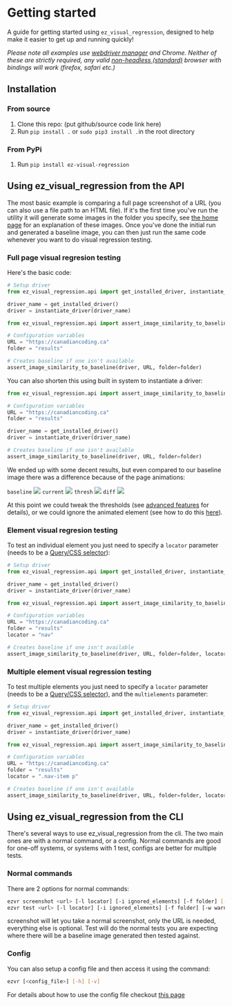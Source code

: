 # Getting started

A guide for getting started using `ez_visual_regression`, designed to help make it easier to get up and running quickly!

*Please note all examples use [webdriver manager](https://pypi.org/project/webdriver-manager/) and Chrome. Neither of these are strictly required, any valid [non-headless (standard)](https://en.wikipedia.org/wiki/Headless_browser#:~:text=A%20headless%20browser%20is%20a,interface%20or%20using%20network%20communication.) browser with bindings will work (firefox, safari etc.)*

## Installation

### From source

1. Clone this repo: (put github/source code link here)
2. Run ```pip install .``` or ```sudo pip3 install .```in the root directory

### From PyPi

1. Run ```pip install ez-visual-regression```

## Using ez_visual_regression from the API

The most basic example is comparing a full page screenshot of a URL (you can also use a file path to an HTML file). If it's the first time you've run the utility it will generate some images in the folder you specify, see [the home page](/) for an explanation of these images. Once you've done the initial run and generated a baseline image, you can then just run the same code whenever you want to do visual regression testing. 

### Full page visual regresion testing

Here's the basic code:

```python
# Setup driver
from ez_visual_regression.api import get_installed_driver, instantiate_driver

driver_name = get_installed_driver()
driver = instantiate_driver(driver_name)

from ez_visual_regression.api import assert_image_similarity_to_baseline

# Configuration variables
URL = "https://canadiancoding.ca"
folder = "results"

# Creates baseline if one isn't available
assert_image_similarity_to_baseline(driver, URL, folder=folder)
```

You can also shorten this using built in system to instantiate a driver:

```python
from ez_visual_regression.api import assert_image_similarity_to_baseline, get_installed_driver, instantiate_driver

# Configuration variables
URL = "https://canadiancoding.ca"
folder = "results"

driver_name = get_installed_driver()
driver = instantiate_driver(driver_name)

# Creates baseline if one isn't available
assert_image_similarity_to_baseline(driver, URL, folder=folder)
```

We ended up with some decent results, but even compared to our baseline image there was a difference because of the page animations:

`baseline`
![](images/cc/baseline.png)
`current`
![](images/cc/current.png)
`thresh`
![](images/cc/thresh.png)
`diff`
![](images/cc/diff.png)

At this point we could tweak the thresholds (see [advanced features](advanced_features.md#picking-a-threshold) for details), or we could ignore the animated element (see how to do this [here](advanced_features.md#ignoring-elements)).

### Element visual regresion testing

To test an individual element you just need to specify a `locator` parameter (needs to be a [Query/CSS selector](https://developer.mozilla.org/en-US/docs/Web/CSS/CSS_selectors)):

```python
# Setup driver
from ez_visual_regression.api import get_installed_driver, instantiate_driver

driver_name = get_installed_driver()
driver = instantiate_driver(driver_name)

from ez_visual_regression.api import assert_image_similarity_to_baseline

# Configuration variables
URL = "https://canadiancoding.ca"
folder = "results"
locator = "nav"

# Creates baseline if one isn't available
assert_image_similarity_to_baseline(driver, URL, folder=folder, locator=locator)
```

### Multiple element visual regression testing

To test multiple elements you just need to specify a `locator` parameter (needs to be a [Query/CSS selector](https://developer.mozilla.org/en-US/docs/Web/CSS/CSS_selectors)), and the `multielements` parameter:

```python
# Setup driver
from ez_visual_regression.api import get_installed_driver, instantiate_driver

driver_name = get_installed_driver()
driver = instantiate_driver(driver_name)

from ez_visual_regression.api import assert_image_similarity_to_baseline

# Configuration variables
URL = "https://canadiancoding.ca"
folder = "results"
locator = ".nav-item p"

# Creates baseline if one isn't available
assert_image_similarity_to_baseline(driver, URL, folder=folder, locator=locator, multielements=True)
```

## Using ez_visual_regression from the CLI

There's several ways to use ez_visual_regression from the cli. The two main ones are with a normal command, or a config. Normal commands are good for one-off systems, or systems with 1 test, configs are better for multiple tests.

### Normal commands

There are 2 options for normal commands:

```bash
ezvr screenshot <url> [-l locator] [-i ignored_elements] [-f folder] [-m]
ezvr test <url> [-l locator] [-i ignored_elements] [-f folder] [-w warning_threshold] [-e error_threshold] [-m]
```

screenshot will let you take a normal screenshot, only the URL is needed, everything else is optional. Test will do the normal tests you are expecting where there will be a baseline image generated then tested against.

### Config

You can also setup a config file and then access it using the command:

```bash
ezvr [<config_file>] [-h] [-v]
```

For details about how to use the config file checkout [this page](advanced_features.md#configuration-files)
